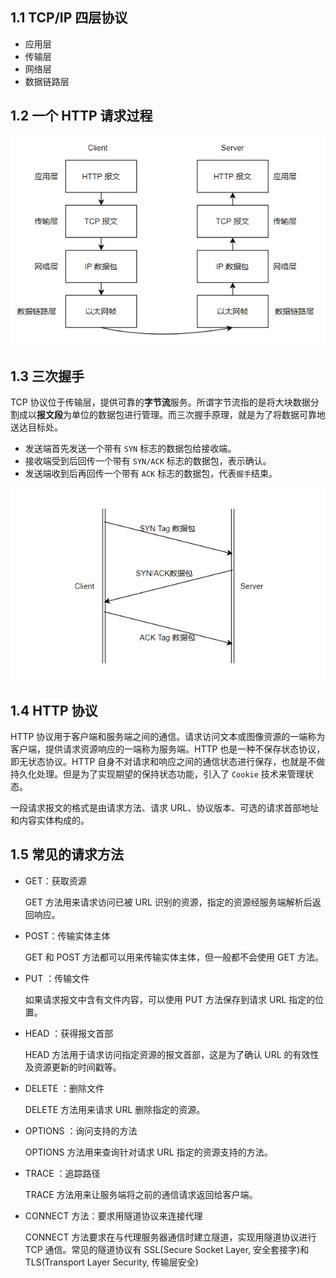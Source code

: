 ## 1.1 TCP/IP 四层协议
- 应用层
- 传输层
- 网络层
- 数据链路层
## 1.2 一个 HTTP 请求过程
![http](../img/http20201117131710.png)
## 1.3 三次握手
TCP 协议位于传输层，提供可靠的**字节流**服务。所谓字节流指的是将大块数据分割成以**报文段**为单位的数据包进行管理。而三次握手原理，就是为了将数据可靠地送达目标处。

- 发送端首先发送一个带有 `SYN` 标志的数据包给接收端。
- 接收端受到后回传一个带有 `SYN/ACK` 标志的数据包，表示确认。
- 发送端收到后再回传一个带有 `ACK` 标志的数据包，代表`握手`结束。
  
![three-way](../img/tree-way20201117133546.png)

## 1.4 HTTP 协议
HTTP 协议用于客户端和服务端之间的通信。请求访问文本或图像资源的一端称为客户端，提供请求资源响应的一端称为服务端。HTTP 也是一种不保存状态协议，即无状态协议。HTTP 自身不对请求和响应之间的通信状态进行保存，也就是不做持久化处理。但是为了实现期望的保持状态功能，引入了 `Cookie` 技术来管理状态。

一段请求报文的格式是由请求方法、请求 URL、协议版本、可选的请求首部地址和内容实体构成的。

## 1.5 常见的请求方法
- GET：获取资源
  
  GET 方法用来请求访问已被 URL 识别的资源，指定的资源经服务端解析后返回响应。

- POST：传输实体主体
  
  GET 和 POST 方法都可以用来传输实体主体，但一般都不会使用 GET 方法。

- PUT ：传输文件
  
  如果请求报文中含有文件内容，可以使用 PUT 方法保存到请求 URL 指定的位置。

- HEAD ：获得报文首部
  
  HEAD 方法用于请求访问指定资源的报文首部，这是为了确认 URL 的有效性及资源更新的时间戳等。

- DELETE ：删除文件
  
  DELETE 方法用来请求 URL 删除指定的资源。

- OPTIONS ：询问支持的方法
  
  OPTIONS 方法用来查询针对请求 URL 指定的资源支持的方法。

- TRACE ：追踪路径

  TRACE 方法用来让服务端将之前的通信请求返回给客户端。

- CONNECT 方法：要求用隧道协议来连接代理

  CONNECT 方法要求在与代理服务器通信时建立隧道，实现用隧道协议进行 TCP 通信。常见的隧道协议有 SSL(Secure Socket Layer, 安全套接字)和TLS(Transport Layer Security, 传输层安全)


